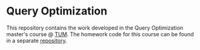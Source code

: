 # Query Optimization

This repository contains the work developed in the Query Optimization master's course @ [TUM](https://www.tum.de/).
The homework code for this course can be found in a separate [repository](https://github.com/martimfasantos/QO-HW).
